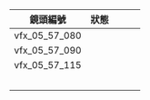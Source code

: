 
| 鏡頭編號          | 狀態  |     |     |     |
| ------------- | --- | --- | --- | --- |
| vfx_05_57_080 |     |     |     |     |
| vfx_05_57_090 |     |     |     |     |
| vfx_05_57_115 |     |     |     |     |
|               |     |     |     |     |
|               |     |     |     |     |
|               |     |     |     |     |
|               |     |     |     |     |
|               |     |     |     |     |
